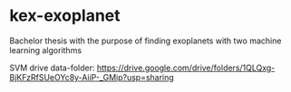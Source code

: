 # kex-exoplanet
Bachelor thesis with the purpose of finding exoplanets with two machine learning algorithms

SVM drive data-folder:
https://drive.google.com/drive/folders/1QLQxg-BjKFzRfSUeOYc8y-AiiP-_GMip?usp=sharing
